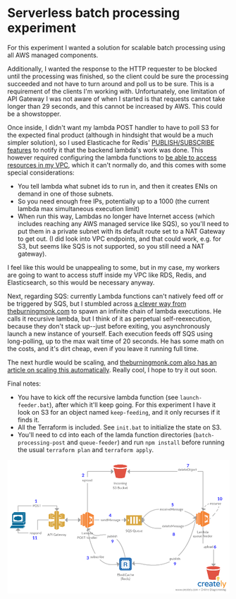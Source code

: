 # Serverless batch processing experiment

For this experiment I wanted a solution for scalable batch processing using all AWS managed components.

Additionally, I wanted the response to the HTTP requester to be blocked until the processing was finished, so the client could be sure the processing succeeded and not have to turn around and poll us to be sure. This is a requirement of the clients I'm working with. Unfortunately, one limitation of API Gateway I was not aware of when I started is that requests cannot take longer than 29 seconds, and this cannot be increased by AWS. This could be a showstopper.

Once inside, I didn't want my lambda POST handler to have to poll S3 for the expected final product (although in hindsight that would be a much simpler solution), so I used Elasticache for Redis' [PUBLISH/SUBSCRIBE features](https://redis.io/topics/pubsub) to notify it that the backend lambda's work was done. This however required configuring the lambda functions to [be able to access resources in my VPC](https://docs.aws.amazon.com/lambda/latest/dg/vpc.html), which it can't normally do, and this comes with some special considerations:

* You tell lambda what subnet ids to run in, and then it creates ENIs on demand in one of those subnets.
* So you need enough free IPs, potentially up to a 1000 (the current lambda max simultaneous execution limit)
* When run this way, Lambdas no longer have Internet access (which includes reaching any AWS managed service like SQS), so you'll need to put them in a private subnet with its default route set to a NAT Gateway to get out. (I did look into VPC endpoints, and that could work, e.g. for S3, but seems like SQS is not supported, so you still need a NAT gateway).

I feel like this would be unappealing to some, but in my case, my workers are going to want to access stuff inside my VPC like RDS, Redis, and Elasticsearch, so this would be necessary anyway.

Next, regarding SQS: currently Lambda functions can't natively feed off or be triggered by SQS, but I stumbled across [a clever way from theburningmonk.com](http://theburningmonk.com/2016/04/aws-lambda-use-recursive-function-to-process-sqs-messages-part-1/) to spawn an infinite chain of lambda executions. He calls it recursive lambda, but I think of it as perpetual self-reexecution, because they don't stack up--just before exiting, you asynchronously launch a new instance of yourself. Each execution feeds off SQS using long-polling, up to the max wait time of 20 seconds. He has some math on the costs, and it's dirt cheap, even if you leave it running full time.

The next hurdle would be scaling, and [theburningmonk.com also has an article on scaling this automatically](https://medium.com/theburningmonk-com/aws-lambda-use-recursive-function-to-process-sqs-messages-part-2-28b488993d8e). Really cool, I hope to try it out soon.

Final notes:
* You have to kick off the recursive lambda function (see `launch-feeder.bat`), after which it'll keep going. For this experiment I have it look on S3 for an object named `keep-feeding`, and it only recurses if it finds it.
* All the Terraform is included. See `init.bat` to initialize the state on S3.
* You'll need to cd into each of the lamda function directories (`batch-processing-post` and `queue-feeder`) and run `npm install` before running the usual `terraform plan` and `terraform apply`.

![Batch processing using lambda](Batch%20processing%20using%20lambda.png)
